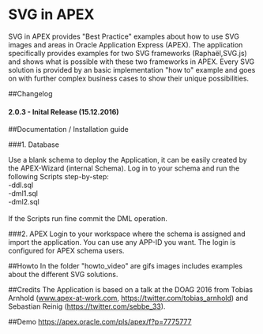 # SVG in APEX
SVG in APEX provides "Best Practice" examples about how to use SVG images and areas in Oracle Application Express (APEX).
The application specifically provides examples for two SVG frameworks (Raphaël,SVG.js) and shows what is possible with these two frameworks in APEX. Every SVG solution is provided by an basic implementation "how to" example and goes on with further complex business cases to show their unique possibilities.


##Changelog

#### 2.0.3 - Inital Release (15.12.2016)


##Documentation / Installation guide


###1. Database

Use a blank schema to deploy the Application, it can be easily created by the APEX-Wizard (internal Schema). Log in to your schema and run the following Scripts step-by-step:
<br>
-ddl.sql<br>
-dml1.sql<br>
-dml2.sql<br>
<br>
If the Scripts run fine commit the DML operation.


###2. APEX
Login to your workspace where the schema is assigned and import the application. You can use any APP-ID you want. The login is configured for APEX schema users.

##Howto
In the folder "howto_video" are gifs images includes examples about the different SVG solutions.


##Credits
The Application is based on a talk at the DOAG 2016 from Tobias Arnhold (www.apex-at-work.com, https://twitter.com/tobias_arnhold) and Sebastian Reinig (https://twitter.com/sebbe_33).



##Demo
<a href="https://apex.oracle.com/pls/apex/f?p=7775777" target="_blank">https://apex.oracle.com/pls/apex/f?p=7775777</a>
